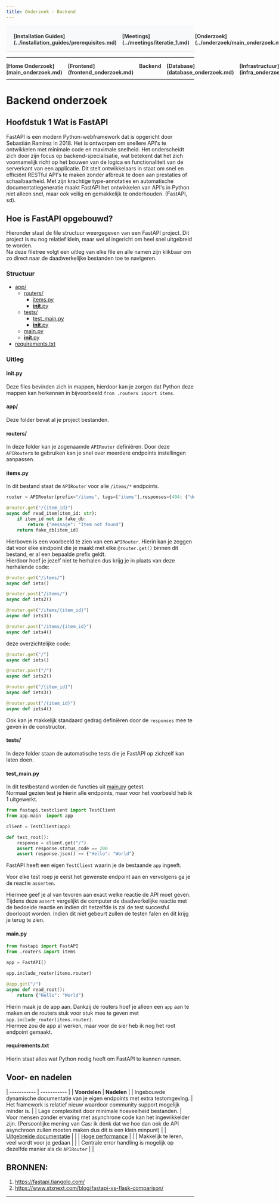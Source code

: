 ```yaml
---
title: Onderzoek - Backend
---
```


<div style="display:flex; justify-content:space-between; align-items:left; padding:20px; background-color:#f8f9fa; border-bottom:1px solid #e0e0e0;">
  <nav style="display:flex; gap:15px; height:30px;">
    <a markdown="1" style="text-decoration:none; color:#333; font-weight:bold;">[Installation Guides](../installation_guides/prerequisites.md)</a>
    <a markdown="1" style="text-decoration:none; color:#333; font-weight:bold;">[Meetings](../meetings/iteratie_1.md)</a>
    <a markdown="1" style="text-decoration:none; color:#333; font-weight:bold;">[Onderzoek](../onderzoek/main_onderzoek.md)</a>
    <a markdown="1" style="text-decoration:none; color:#333; font-weight:bold;">[Retrospectives](../retrospectives/home_retrospectives.md)</a>
  </nav>
</div>

---

<nav style="display:flex; gap:15px; height:30px;">
  <a markdown="1" style="text-decoration:none; color:#333; font-weight:bold;">[Home Onderzoek](main_onderzoek.md)</a>
  <a markdown="1" style="text-decoration:none; color:#333; font-weight:bold;">[Frontend](frontend_onderzoek.md)</a>
  <a markdown="1" style="text-decoration:none; color:#333; font-weight:bold;">Backend</a>
  <a markdown="1" style="text-decoration:none; color:#333; font-weight:bold;">[Database](database_onderzoek.md)</a>
  <a markdown="1" style="text-decoration:none; color:#333; font-weight:bold;">[Infrastructuur](infra_onderzoek.md)</a>
  <a markdown="1" style="text-decoration:none; color:#333; font-weight:bold;">[Code Monitor](code_monitor_onderzoek.md)</a>
</nav>

---

# Backend onderzoek

## Hoofdstuk 1 Wat is FastAPI
FastAPI is een modern Python-webframework dat is opgericht door Sebastián Ramírez in 2018. Het is ontworpen om snellere API's te ontwikkelen met minimale code en maximale snelheid. Het onderscheidt zich door zijn focus op backend-specialisatie, wat betekent dat het zich voornamelijk richt op het bouwen van de logica en functionaliteit van de serverkant van een applicatie. Dit stelt ontwikkelaars in staat om snel en efficiënt RESTful API's te maken zonder afbreuk te doen aan prestaties of schaalbaarheid. Met zijn krachtige type-annotaties en automatische documentatiegeneratie maakt FastAPI het ontwikkelen van API's in Python niet alleen snel, maar ook veilig en gemakkelijk te onderhouden. (FastAPI, sd).

## Hoe is FastAPI opgebouwd?
Hieronder staat de file structuur weergegeven van een FastAPI project.
Dit project is nu nog relatief klein, maar wel al ingericht om heel snel uitgebreid te worden.  
Na deze filetree volgt een uitleg van elke file en alle namen zijn klikbaar om zo direct naar de daadwerkelijke bestanden toe te navigeren.

### Structuur

* [app/](https://github.com/ZuydUniversity/B2C6_B2C_Backend/tree/245aeafe66e82a23123dac21ab0d318a3a96e994/app)
  * [routers/](https://github.com/ZuydUniversity/B2C6_B2C_Backend/tree/245aeafe66e82a23123dac21ab0d318a3a96e994/app/routers)
    * [items.py](https://github.com/ZuydUniversity/B2C6_B2C_Backend/blob/245aeafe66e82a23123dac21ab0d318a3a96e994/app/routers/items.py)
    * [__init__.py](https://github.com/ZuydUniversity/B2C6_B2C_Backend/blob/245aeafe66e82a23123dac21ab0d318a3a96e994/app/routers/__init__.py)
  * [tests/](https://github.com/ZuydUniversity/B2C6_B2C_Backend/tree/245aeafe66e82a23123dac21ab0d318a3a96e994/app/tests)
    * [test_main.py](https://github.com/ZuydUniversity/B2C6_B2C_Backend/blob/245aeafe66e82a23123dac21ab0d318a3a96e994/app/tests/test_main.py)
    * [__init__.py](https://github.com/ZuydUniversity/B2C6_B2C_Backend/blob/245aeafe66e82a23123dac21ab0d318a3a96e994/app/tests/__init__.py)
  * [main.py](https://github.com/ZuydUniversity/B2C6_B2C_Backend/blob/245aeafe66e82a23123dac21ab0d318a3a96e994/app/main.py)
  * [__init__.py](https://github.com/ZuydUniversity/B2C6_B2C_Backend/blob/245aeafe66e82a23123dac21ab0d318a3a96e994/app/__init__.py)
* [requirements.txt](https://github.com/ZuydUniversity/B2C6_B2C_Backend/blob/245aeafe66e82a23123dac21ab0d318a3a96e994/requirements.txt)

### Uitleg
#### init.py
Deze files bevinden zich in mappen, hierdoor kan je zorgen dat Python deze mappen kan herkennen in bijvoorbeeld `from .routers import items`.

#### app/
Deze folder bevat al je project bestanden.

#### routers/
In deze folder kan je zogenaamde `APIRouter` definiëren.
Door deze `APIRouter`s te gebruiken kan je snel over meerdere endpoints instellingen aanpassen.

#### items.py
In dit bestand staat de `APIRouter` voor alle `/items/*` endpoints.

```python
router = APIRouter(prefix="/items", tags=["items"],responses={404: {"description": "Not found"}})

@router.get("/{item_id}")
async def read_item(item_id: str):
    if item_id not in fake_db:
        return {"message": "Item not found"}
    return fake_db[item_id]
```

Hierboven is een voorbeeld te zien van een `APIRouter`. Hierin kan je zeggen dat voor elke eindpoint die je maakt met elke `@router.get()` binnen dit bestand, er al een bepaalde prefix geldt.  
Hierdoor hoef je jezelf niet te herhalen dus krijg je in plaats van deze herhalende code:

```python
@router.get("/items/")
async def iets()

@router.post("/items/")
async def iets2()

@router.get("/items/{item_id}")
async def iets3()

@router.post("/items/{item_id}")
async def iets4()
```

deze overzichtelijke code:

```python
@router.get("/")
async def iets()

@router.post("/")
async def iets2()

@router.get("/{item_id}")
async def iets3()

@router.post("/{item_id}")
async def iets4()
```

Ook kan je makkelijk standaard gedrag definiëren door de `responses` mee te geven in de constructor.

#### tests/
In deze folder staan de automatische tests die je FastAPI op zichzelf kan laten doen.

#### test_main.py
In dit testbestand worden de functies uit [main.py](https://github.com/ZuydUniversity/B2C6_B2C_Backend/blob/245aeafe66e82a23123dac21ab0d318a3a96e994/app/main.py) getest.  
Normaal gezien test je hierin alle endpoints, maar voor het voorbeeld heb ik 1 uitgewerkt.

```python
from fastapi.testclient import TestClient
from app.main  import app

client = TestClient(app)

def test_root():
    response = client.get("/")
    assert response.status_code == 200
    assert response.json() == {"Hello": "World"}
```

FastAPI heeft een eigen `TestClient` waarin je de bestaande `app` ingeeft.

Voor elke test roep je eerst het gewenste endpoint aan en vervolgens ga je de reactie `asserten`.

Hiermee geef je al van tevoren aan exact welke reactie de API moet geven. Tijdens deze `assert` vergelijkt de computer de daadwerkelijke reactie met de bedoelde reactie en indien dit hetzelfde is zal de test succesful doorloopt worden. Indien dit niet gebeurt zullen de testen falen en dit krijg je terug te zien.

#### main.py
```python
from fastapi import FastAPI
from .routers import items

app = FastAPI()

app.include_router(items.router)

@app.get("/")
async def read_root():
    return {"Hello": "World"}
```

Hierin maak je de app aan. Dankzij de routers hoef je alleen een `app` aan te maken en de routers stuk voor stuk mee te geven met `app.include_router(items.router)`.  
Hiermee zou de app al werken, maar voor de sier heb ik nog het root endpoint gemaakt.

#### requirements.txt
Hierin staat alles wat Python nodig heeft om FastAPI te kunnen runnen.

## Voor- en nadelen
| ----------- | ----------- |
| **Voordelen** | **Nadelen** |
| Ingebouwde dynamische documentatie van je eigen endpoints met extra testomgeving. | Het framework is relatief nieuw waardoor community support mogelijk minder is. |
| Lage complexiteit door minimale hoeveelheid bestanden. | Voor mensen zonder ervaring met asynchrone code kan het ingewikkelder zijn. (Persoonlijke mening van Cas: ik denk dat we hoe dan ook de API asynchroon zullen moeten maken dus dit is een klein minpunt) |
| [Uitgebreide documentatie](https://fastapi.tiangolo.com/) |  |
| [Hoge performance](https://fastapi.tiangolo.com/#performance) |  |
| Makkelijk te leren, veel wordt voor je gedaan |  |
| Centrale error handling is mogelijk op dezelfde manier als de `APIRouter` |  |

## BRONNEN:
1. https://fastapi.tiangolo.com/
2. https://www.stxnext.com/blog/fastapi-vs-flask-comparison/

---